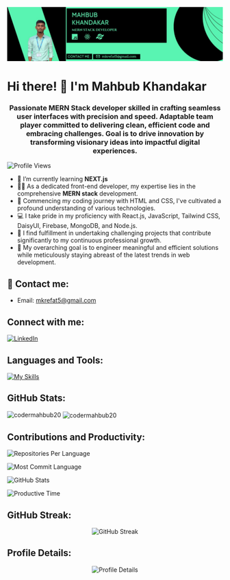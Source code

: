 <div align="center">
  <img src="https://raw.githubusercontent.com/codermahbub20/codermahbub20/main/WhatsApp%20Image%202023-12-09%20at%201.12.38%20PM%20(1).jpeg" alt="San Juan Mountains">
</div>

# Hi there! 👋 I'm Mahbub Khandakar

<h3 align="center">Passionate MERN Stack developer skilled in crafting seamless user interfaces with precision and speed. Adaptable team player committed to delivering clean, efficient code and embracing challenges. Goal is to drive innovation by transforming visionary ideas into impactful digital experiences.</h3>

<p align="left">
  <img src="https://komarev.com/ghpvc/?username=codermahbub20&label=Profile%20views&color=0e75b6&style=flat" alt="Profile Views">
</p>

- 🌱 I’m currently learning **NEXT.js**
- 👨‍💻 As a dedicated front-end developer, my expertise lies in the comprehensive **MERN stack** development.
- 🚀 Commencing my coding journey with HTML and CSS, I've cultivated a profound understanding of various technologies.
- 💻 I take pride in my proficiency with React.js, JavaScript, Tailwind CSS, DaisyUI, Firebase, MongoDB, and Node.js.
- 🌱 I find fulfillment in undertaking challenging projects that contribute significantly to my continuous professional growth.
- 🎯 My overarching goal is to engineer meaningful and efficient solutions while meticulously staying abreast of the latest trends in web development.

## 📧 Contact me:
- Email: mkrefat5@gmail.com

## Connect with me:
<p align="left">
  <a href="www.linkedin.com/in/mahbub-khandakar-a61828291" target="_blank">
    <img src="https://raw.githubusercontent.com/rahuldkjain/github-profile-readme-generator/master/src/images/icons/Social/linked-in-alt.svg" alt="LinkedIn" height="30" width="40" />
  </a>
</p>

## Languages and Tools:
[![My Skills](https://skillicons.dev/icons?i=js,html,css,express,firebase,react,figma,mongodb,nodejs,vscode)](https://skillicons.dev)

## GitHub Stats:
<p><img align="left" src="https://github-readme-stats.vercel.app/api/top-langs?username=codermahbub20&show_icons=true&locale=en&layout=compact" alt="codermahbub20" /></p>

<p>&nbsp;<img align="center" src="https://github-readme-stats.vercel.app/api?username=codermahbub20&show_icons=true&locale=en" alt="codermahbub20" /></p>

## Contributions and Productivity:
<p align="left">
  <img src="http://github-profile-summary-cards.vercel.app/api/cards/repos-per-language?username=codermahbub20&theme=dracula" alt="Repositories Per Language">
</p>

<p align="left">
  <img src="http://github-profile-summary-cards.vercel.app/api/cards/most-commit-language?username=codermahbub20&theme=dracula" alt="Most Commit Language">
</p>

<p align="left">
  <img src="http://github-profile-summary-cards.vercel.app/api/cards/stats?username=codermahbub20&theme=dracula" alt="GitHub Stats">
</p>

<p align="left">
  <img src="http://github-profile-summary-cards.vercel.app/api/cards/productive-time?username=codermahbub20&theme=dracula&utcOffset=8" alt="Productive Time">
</p>

## GitHub Streak:
<p align="center">
  <img src="https://github-readme-streak-stats.herokuapp.com?user=codermahbub20&theme=vue-dark" alt="GitHub Streak">
</p>

## Profile Details:
<p align="center" width="full">
  <img src="http://github-profile-summary-cards.vercel.app/api/cards/profile-details?username=codermahbub20&theme=solarized_dark" alt="Profile Details">
</p>
